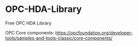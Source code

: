 # OPC-HDA-Library
Free OPC HDA Library

OPC Core components:
https://opcfoundation.org/developer-tools/samples-and-tools-classic/core-components/
